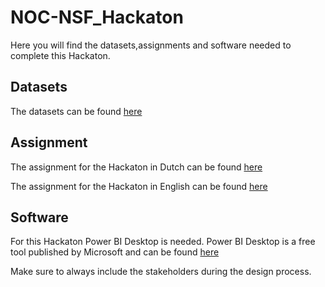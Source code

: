 # NOC-NSF_Hackaton

Here you will find the datasets,assignments and software needed to complete this Hackaton.

## Datasets
The datasets can be found [here](Datasets)

## Assignment
The assignment for the Hackaton in Dutch can be found [here](Assignment/NOC-NSF-Assignment-NL.md)

The assignment for the Hackaton in English can be found [here](Assignment/NOC-NSF-Assignment-EN.md) 

## Software
For this Hackaton Power BI Desktop is needed. Power BI Desktop is a free tool published by Microsoft and can be found [here](https://powerbi.microsoft.com/en-gb/downloads/)

Make sure to always include the stakeholders during the design process.
